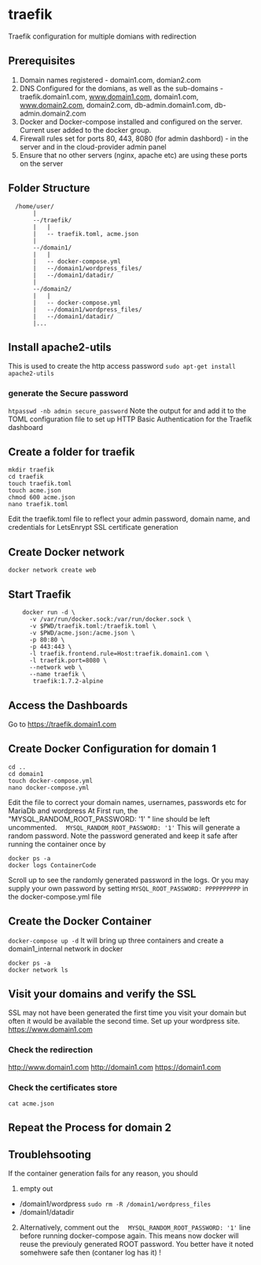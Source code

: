 # traefik
Traefik configuration for multiple domians with redirection

## Prerequisites
1. Domain names registered - domain1.com, domian2.com
2. DNS Configured for the domians, as well as the sub-domains - traefik.domain1.com, www.domain1.com, domain1.com, www.domain2.com, domain2.com, db-admin.domain1.com, db-admin.domain2.com
3. Docker and Docker-compose installed and configured on the server. Current user added to the docker group.
4. Firewall rules set for ports 80, 443, 8080 (for admin dashbord) - in the server and in the cloud-provider admin panel
5. Ensure that no other servers (nginx, apache etc) are using these ports on the server 

## Folder Structure
```
  /home/user/
       |
       --/traefik/
       |   |
       |   -- traefik.toml, acme.json
       |
       --/domain1/
       |   |
       |   -- docker-compose.yml
       |   --/domain1/wordpress_files/
       |   --/domain1/datadir/ 
       |
       --/domain2/
       |   |
       |   -- docker-compose.yml
       |   --/domain1/wordpress_files/
       |   --/domain1/datadir/    
       |...
```

## Install apache2-utils
This is used to create the http access password
`sudo apt-get install apache2-utils`

### generate the Secure password
`htpasswd -nb admin secure_password`
Note the output for and add it to the TOML configuration file to set up HTTP Basic Authentication for the Traefik dashboard

## Create a folder for traefik
```
mkdir traefik
cd traefik
touch traefik.toml
touch acme.json
chmod 600 acme.json
nano traefik.toml
```
Edit the traefik.toml file to reflect your admin password, domain name, and credentials for LetsEnrypt SSL certificate generation

## Create Docker network
`docker network create web`

## Start Traefik
```
    docker run -d \
      -v /var/run/docker.sock:/var/run/docker.sock \
      -v $PWD/traefik.toml:/traefik.toml \
      -v $PWD/acme.json:/acme.json \
      -p 80:80 \
      -p 443:443 \
      -l traefik.frontend.rule=Host:traefik.domain1.com \
      -l traefik.port=8080 \
      --network web \
      --name traefik \
       traefik:1.7.2-alpine
```

## Access the Dashboards
Go to https://traefik.domain1.com

## Create Docker Configuration for domain 1
```
cd ..
cd domain1
touch docker-compose.yml
nano docker-compose.yml
```
Edit the file to correct your domain names, usernames, passwords etc for MariaDb and wordpress
At First run, the "MYSQL_RANDOM_ROOT_PASSWORD: '1' " line should be left uncommented. 
    `  MYSQL_RANDOM_ROOT_PASSWORD: '1'`
This will generate a random password. Note the password generated and keep it safe after running the container once by 
```
docker ps -a
docker logs ContainerCode
```
Scroll up to see the randomly generated password in the logs.
Or you may supply your own password by setting  `MYSQL_ROOT_PASSWORD: PPPPPPPPPP` in the docker-compose.yml file
## Create the Docker Container
`docker-compose up -d`
It will bring up three containers and create a domain1_internal network in docker
```
docker ps -a
docker network ls
```
## Visit your domains and verify the SSL
SSL may not have been generated the first time you visit your domain but often it would be available the second time.
Set up your wordpress site.
https://www.domain1.com

### Check the redirection 
http://www.domain1.com
http://domain1.com
https://domain1.com

### Check the certificates store

```cd ../traefic
cat acme.json
```
## Repeat the Process for domain 2

## Troublehsooting
If the container generation fails for any reason, you should 
1. empty out 
 - /domain1/wordpress  `sudo rm -R /domain1/wordpress_files`  
 -  /domain1/datadir 
2. Alternatively, comment out the `  MYSQL_RANDOM_ROOT_PASSWORD: '1'` line before running docker-compose again. This means now docker will reuse the previouly generated ROOT password. You better have it noted somehwere safe then (contaner log has it) !




